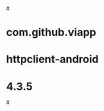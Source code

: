 #<dependency>
#    <groupId>com.github.viapp</groupId>
#    <artifactId>httpclient-android</artifactId>
#    <version>4.3.5</version>
#</dependency>